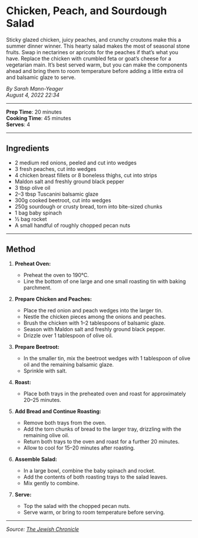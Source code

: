 # Chicken, Peach, and Sourdough Salad

Sticky glazed chicken, juicy peaches, and crunchy croutons make this a summer dinner winner. This hearty salad makes the most of seasonal stone fruits. Swap in nectarines or apricots for the peaches if that’s what you have. Replace the chicken with crumbled feta or goat’s cheese for a vegetarian main. It’s best served warm, but you can make the components ahead and bring them to room temperature before adding a little extra oil and balsamic glaze to serve.

*By Sarah Mann-Yeager*  
*August 4, 2022 22:34*

---

**Prep Time**: 20 minutes  
**Cooking Time**: 45 minutes  
**Serves**: 4

---

## Ingredients

- 2 medium red onions, peeled and cut into wedges
- 3 fresh peaches, cut into wedges
- 4 chicken breast fillets or 8 boneless thighs, cut into strips
- Maldon salt and freshly ground black pepper
- 3 tbsp olive oil
- 2–3 tbsp Tuscanini balsamic glaze
- 300g cooked beetroot, cut into wedges
- 250g sourdough or crusty bread, torn into bite-sized chunks
- 1 bag baby spinach
- ½ bag rocket
- A small handful of roughly chopped pecan nuts

---

## Method

1. **Preheat Oven:**
   - Preheat the oven to 190°C.
   - Line the bottom of one large and one small roasting tin with baking parchment.

2. **Prepare Chicken and Peaches:**
   - Place the red onion and peach wedges into the larger tin.
   - Nestle the chicken pieces among the onions and peaches.
   - Brush the chicken with 1–2 tablespoons of balsamic glaze.
   - Season with Maldon salt and freshly ground black pepper.
   - Drizzle over 1 tablespoon of olive oil.

3. **Prepare Beetroot:**
   - In the smaller tin, mix the beetroot wedges with 1 tablespoon of olive oil and the remaining balsamic glaze.
   - Sprinkle with salt.

4. **Roast:**
   - Place both trays in the preheated oven and roast for approximately 20–25 minutes.

5. **Add Bread and Continue Roasting:**
   - Remove both trays from the oven.
   - Add the torn chunks of bread to the larger tray, drizzling with the remaining olive oil.
   - Return both trays to the oven and roast for a further 20 minutes.
   - Allow to cool for 15–20 minutes after roasting.

6. **Assemble Salad:**
   - In a large bowl, combine the baby spinach and rocket.
   - Add the contents of both roasting trays to the salad leaves.
   - Mix gently to combine.

7. **Serve:**
   - Top the salad with the chopped pecan nuts.
   - Serve warm, or bring to room temperature before serving.

---

*Source: [The Jewish Chronicle](https://www.thejc.com/lets-eat/recipe/recipe-chicken-peach-and-sourdough-salad-c05nxpff)*